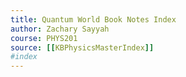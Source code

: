 ```yaml
---
title: Quantum World Book Notes Index
author: Zachary Sayyah
course: PHYS201
source: [[KBPhysicsMasterIndex]]
#index
---
```


